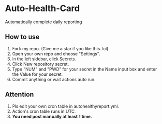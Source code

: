 # Auto-Health-Card
Automatically complete daily reporting

## How to use

1. Fork my repo. (Give me a star if you like this. lol)
2. Open your own repo and choose "Settings".
3. In the left sidebar, click Secrets.
4. Click New repository secret.
5. Type "NUM" and "PWD" for your secret in the Name input box and enter the Value for your secret.
6. Commit anything or wait actions auto run.

## Attention

1. Pls edit your own cron table in autohealthyreport.yml.
2. Action's cron table runs in UTC.
3. **You need post manually at least 1 time.**

